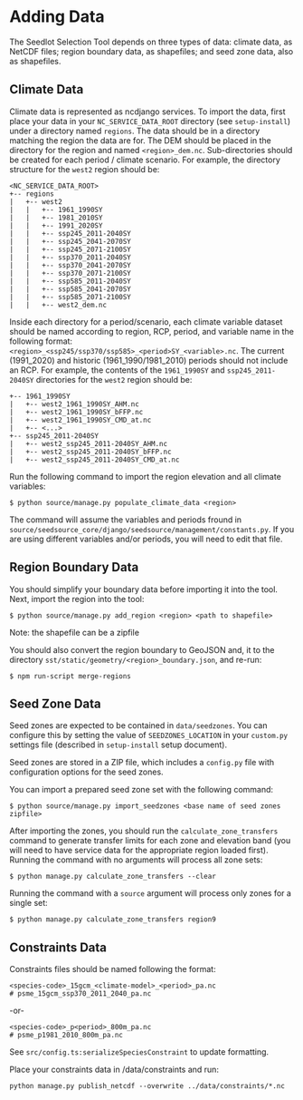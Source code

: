 # Adding Data

The Seedlot Selection Tool depends on three types of data: climate data,
as NetCDF files; region boundary data, as shapefiles; and seed zone
data, also as shapefiles.

## Climate Data

Climate data is represented as ncdjango services. To import the data,
first place your data in your `NC_SERVICE_DATA_ROOT` directory (see
`setup-install`) under a directory named `regions`. The data should be
in a directory matching the region the data are for. The DEM should be
placed in the directory for the region and named `<region>_dem.nc`.
Sub-directories should be created for each period / climate scenario. For
example, the directory structure for the `west2` region should be:

``` text
<NC_SERVICE_DATA_ROOT>
+-- regions
|   +-- west2
|   |   +-- 1961_1990SY
|   |   +-- 1981_2010SY
|   |   +-- 1991_2020SY
|   |   +-- ssp245_2011-2040SY
|   |   +-- ssp245_2041-2070SY
|   |   +-- ssp245_2071-2100SY
|   |   +-- ssp370_2011-2040SY
|   |   +-- ssp370_2041-2070SY
|   |   +-- ssp370_2071-2100SY
|   |   +-- ssp585_2011-2040SY
|   |   +-- ssp585_2041-2070SY
|   |   +-- ssp585_2071-2100SY
|   |   +-- west2_dem.nc
```

Inside each directory for a period/scenario, each climate variable dataset
should be named according to region, RCP, period, and variable name in the
following format: `<region>_<ssp245/ssp370/ssp585>_<period>SY_<variable>.nc`. The
current (1991_2020) and historic (1961_1990/1981_2010) periods should not include an
RCP. For example, the contents of the `1961_1990SY` and `ssp245_2011-2040SY`
directories for the `west2` region should be:

``` text
+-- 1961_1990SY
|   +-- west2_1961_1990SY_AHM.nc
|   +-- west2_1961_1990SY_bFFP.nc
|   +-- west2_1961_1990SY_CMD_at.nc
|   +-- <...>
+-- ssp245_2011-2040SY
|   +-- west2_ssp245_2011-2040SY_AHM.nc
|   +-- west2_ssp245_2011-2040SY_bFFP.nc
|   +-- west2_ssp245_2011-2040SY_CMD_at.nc
```

Run the following command to import the region elevation and all climate
variables:

``` text
$ python source/manage.py populate_climate_data <region>
```

The command will assume the variables and periods fround in
`source/seedsource_core/django/seedsource/management/constants.py`.
If you are using different variables and/or periods, you will need to edit that file.

## Region Boundary Data

You should simplify your boundary data before importing it into the
tool. Next, import the region into the tool:

``` text
$ python source/manage.py add_region <region> <path to shapefile>
```
Note: the shapefile can be a zipfile

You should also convert the region boundary to GeoJSON and, it to the
directory `sst/static/geometry/<region>_boundary.json`, and re-run:

``` text
$ npm run-script merge-regions
```

## Seed Zone Data

Seed zones are expected to be contained in `data/seedzones`. You can
configure this by setting the value of `SEEDZONES_LOCATION` in your
`custom.py` settings file (described in `setup-install` setup document).

Seed zones are stored in a ZIP file, which includes a `config.py` file
with configuration options for the seed zones.

You can import a prepared seed zone set with the following command:

``` text
$ python source/manage.py import_seedzones <base name of seed zones zipfile>
```

After importing the zones, you should run the `calculate_zone_transfers`
command to generate transfer limits for each zone and elevation band
(you will need to have service data for the appropriate region loaded
first). Running the command with no arguments will process all zone
sets:

``` text
$ python manage.py calculate_zone_transfers --clear
```

Running the command with a `source` argument will process only zones for
a single set:

``` text
$ python manage.py calculate_zone_transfers region9
```

## Constraints Data
Constraints files should be named following the format:
```text
<species-code>_15gcm_<climate-model>_<period>_pa.nc
# psme_15gcm_ssp370_2011_2040_pa.nc
```
-or-
```text
<species-code>_p<period>_800m_pa.nc
# psme_p1981_2010_800m_pa.nc
```
See `src/config.ts:serializeSpeciesConstraint` to update formatting.

Place your constraints data in /data/constraints and run:

```text
python manage.py publish_netcdf --overwrite ../data/constraints/*.nc
```